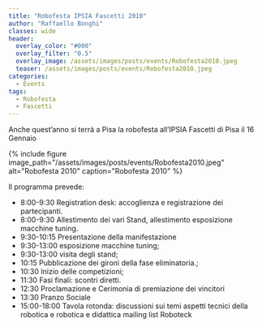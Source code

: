 ```yaml
---
title: "Robofesta IPSIA Fascetti 2010"
author: "Raffaello Bonghi"
classes: wide
header:
  overlay_color: "#000"
  overlay_filter: "0.5"
  overlay_image: /assets/images/posts/events/Robofesta2010.jpeg
  teaser: /assets/images/posts/events/Robofesta2010.jpeg
categories:
  - Events
tags:
  - Robofesta
  - Fascetti
---
```


Anche quest’anno si terrà a Pisa la robofesta all’IPSIA Fascetti di Pisa il 16 Gennaio

{% include figure image_path="/assets/images/posts/events/Robofesta2010.jpeg" alt="Robofesta 2010" caption="Robofesta 2010" %}

Il programma prevede:

* 8:00-9:30 Registration desk: accoglienza e registrazione dei partecipanti.
* 8:00-9:30 Allestimento dei vari Stand, allestimento esposizione macchine tuning.
* 9:30-10:15 Presentazione della manifestazione
* 9:30-13:00 esposizione macchine tuning;
* 9:30-13:00 visita degli stand;
* 10:15 Pubblicazione dei gironi della fase eliminatoria.;
* 10:30 Inizio delle competizioni;
* 11:30 Fasi finali: scontri diretti.
* 12:30 Proclamazione e Cerimonia di premiazione dei vincitori
* 13:30 Pranzo Sociale
* 15:00-18:00 Tavola rotonda: discussioni sui temi aspetti tecnici della robotica e robotica e didattica mailing list Roboteck


